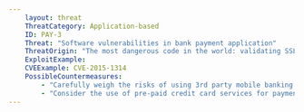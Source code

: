 ```yaml
---
    layout: threat
    ThreatCategory: Application-based
    ID: PAY-3
    Threat: "Software vulnerabilities in bank payment application"
    ThreatOrigin: "The most dangerous code in the world: validating SSL certificates in non-browser software [^15]"
    ExploitExample:
    CVEExample: CVE-2015-1314
    PossibleCountermeasures:
        - "Carefully weigh the risks of using 3rd party mobile banking apps over more mature technologies, such as online transactions via web browsers, which may undergo more rigorous evaluation and benefit from more rapid deployment of security updates."
        - "Consider the use of pre-paid credit card services for payment apps to limit the potential financial harm an attacker can cause by placing charges against the linked account."
---
```


